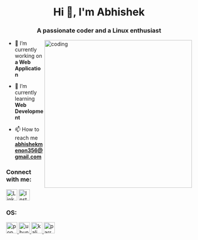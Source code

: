 <h1 align="center">Hi 👋, I'm Abhishek</h1>
<h3 align="center">A passionate coder and a Linux enthusiast</h3>
<img align="right" alt="coding" width="400" src="https://cdn.dribbble.com/users/1059583/screenshots/4171367/coding-freak.gif">

- 🔭 I’m currently working on **a Web Application**

- 🌱 I’m currently learning **Web Development**

- 📫 How to reach me **abhishekmenon356@gmail.com**

<h3 align="left">Connect with me:</h3>
<p align="left">
<a href="https://linkedin.com/in/abhishek-k-menon-54b4ab211/" target="blank"><img align="center" src="https://cdn.freebiesupply.com/logos/large/2x/linkedin-icon-logo-png-transparent.png" alt="Linkedin/" height=30" width="30" /></a>
<a href="https://instagram.com/abhi404_" target="blank"><img align="center" src="https://upload.wikimedia.org/wikipedia/commons/thumb/e/e7/Instagram_logo_2016.svg/1024px-Instagram_logo_2016.svg.png" alt="Instagram" height="30" width="30" /></a>
</p>

<h3 align="left">OS:</h3>
<a href="https://pop.system76.com/" target="_blank" rel="noreferrer"> <img src="https://avatars0.githubusercontent.com/u/33131755?s=400&v=4" alt="pop os" width="30" height="30"/> <a href="https://ubuntu.com" target="_blank" rel=noreferrer> <img src="https://logos-download.com/wp-content/uploads/2016/02/Ubuntu.png" alt="ubuntu" width="30" height="30"/> </a> </a> <a href="https://www.kali.org/" target="_blank" rel=noreferrer> <img src="https://seeklogo.com/images/K/kali-linux-logo-AED181186E-seeklogo.com.png" alt="kali linux" width="30" height="30"/> </a> <a href="https://parrotsec.org/" target="_blank" rel=noreferrer> <img src="https://news.vidyaacademy.ac.in/wp-content/uploads/2020/02/parrot.png" alt="parrot os" width="30" height="30"/> </a> 
